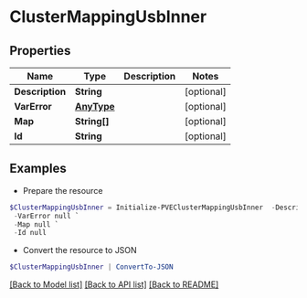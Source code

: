# ClusterMappingUsbInner
## Properties

Name | Type | Description | Notes
------------ | ------------- | ------------- | -------------
**Description** | **String** |  | [optional] 
**VarError** | [**AnyType**](.md) |  | [optional] 
**Map** | **String[]** |  | [optional] 
**Id** | **String** |  | [optional] 

## Examples

- Prepare the resource
```powershell
$ClusterMappingUsbInner = Initialize-PVEClusterMappingUsbInner  -Description null `
 -VarError null `
 -Map null `
 -Id null
```

- Convert the resource to JSON
```powershell
$ClusterMappingUsbInner | ConvertTo-JSON
```

[[Back to Model list]](../README.md#documentation-for-models) [[Back to API list]](../README.md#documentation-for-api-endpoints) [[Back to README]](../README.md)

